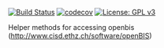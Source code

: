 [![Build Status](https://qbic-intranet.am10.uni-tuebingen.de/jenkins/job/openbisclient/badge/icon)](https://qbic-intranet.am10.uni-tuebingen.de/jenkins/job/openbisclient/) [![codecov](https://codecov.io/gh/qbicsoftware/openbisclient/branch/development/graph/badge.svg)](https://codecov.io/gh/qbicsoftware/openbisclient)
 [![License: GPL v3](https://img.shields.io/badge/License-GPL%20v3-blue.svg)](http://www.gnu.org/licenses/gpl-3.0)

Helper methods for accessing openbis (http://www.cisd.ethz.ch/software/openBIS)
